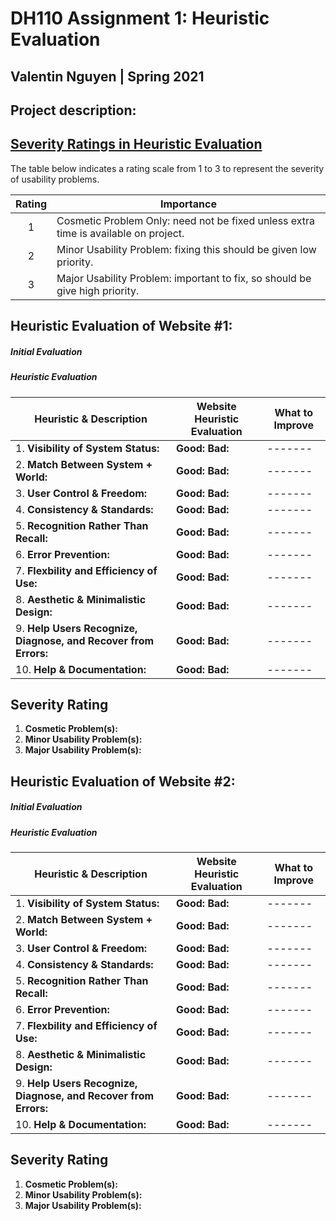 # DH110 Assignment 1: Heuristic Evaluation
## Valentin Nguyen | Spring 2021

## Project description:

## [Severity Ratings in Heuristic Evaluation](https://www.nngroup.com/articles/how-to-rate-the-severity-of-usability-problems/)

The table below indicates a rating scale from 1 to 3 to represent the severity of usability problems.

| Rating | Importance |
| :----: | ---------- |
| 1 | Cosmetic Problem Only: need not be fixed unless extra time is available on project. |
| 2 | Minor Usability Problem: fixing this should be given low priority. |
| 3 | Major Usability Problem: important to fix, so should be give high priority. |

## Heuristic Evaluation of Website #1:

##### Initial Evaluation

##### Heuristic Evaluation

| Heuristic & Description | Website Heuristic Evaluation | What to Improve |
| ------- | ------- | ------- |
|1. **Visibility of System Status:** | **Good:**  **Bad:** | ------- |
|2. **Match Between System + World:** | **Good:**  **Bad:** | ------- |
|3. **User Control & Freedom:** | **Good:**  **Bad:** | ------- |
|4. **Consistency & Standards:** | **Good:**  **Bad:** | ------- |
|5. **Recognition Rather Than Recall:** | **Good:**  **Bad:** | ------- |
|6. **Error Prevention:** | **Good:**  **Bad:** | ------- |
|7. **Flexbility and Efficiency of Use:** | **Good:**  **Bad:** | ------- |
|8. **Aesthetic & Minimalistic Design:** | **Good:**  **Bad:** | ------- |
|9. **Help Users Recognize, Diagnose, and Recover from Errors:** | **Good:**  **Bad:** | ------- |
|10. **Help & Documentation:** | **Good:**  **Bad:** | ------- |

## Severity Rating
1. **Cosmetic Problem(s):**
2. **Minor Usability Problem(s):**
3. **Major Usability Problem(s):**

## Heuristic Evaluation of Website #2:

##### Initial Evaluation

##### Heuristic Evaluation

| Heuristic & Description | Website Heuristic Evaluation | What to Improve |
| ------- | ------- | ------- |
|1. **Visibility of System Status:** | **Good:**  **Bad:** | ------- |
|2. **Match Between System + World:** | **Good:**  **Bad:** | ------- |
|3. **User Control & Freedom:** | **Good:**  **Bad:** | ------- |
|4. **Consistency & Standards:** | **Good:**  **Bad:** | ------- |
|5. **Recognition Rather Than Recall:** | **Good:**  **Bad:** | ------- |
|6. **Error Prevention:** | **Good:**  **Bad:** | ------- |
|7. **Flexbility and Efficiency of Use:** | **Good:**  **Bad:** | ------- |
|8. **Aesthetic & Minimalistic Design:** | **Good:**  **Bad:** | ------- |
|9. **Help Users Recognize, Diagnose, and Recover from Errors:** | **Good:**  **Bad:** | ------- |
|10. **Help & Documentation:** | **Good:**  **Bad:** | ------- |

## Severity Rating
1. **Cosmetic Problem(s):**
2. **Minor Usability Problem(s):**
3. **Major Usability Problem(s):**






